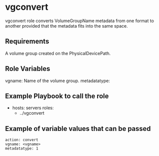 vgconvert
=========
 vgconvert role converts VolumeGroupName metadata from one format to another provided that the metadata fits into the same space.

Requirements
------------
A volume group created on the PhysicalDevicePath.

Role Variables
--------------
vgname: Name of the volume group.
metadatatype:

Example Playbook to call the role
---------------------------------
- hosts: servers
  roles:
     - ../vgconvert

Example of variable values that can be passed
---------------------------------------------
    action: convert
    vgname: <vgname>
    metadatatype: 1

